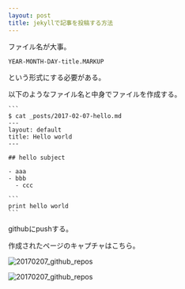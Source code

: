 ```yaml
---
layout: post
title: jekyllで記事を投稿する方法
---
```



ファイル名が大事。

```
YEAR-MONTH-DAY-title.MARKUP
```

という形式にする必要がある。

以下のようなファイル名と中身でファイルを作成する。

````
```
$ cat _posts/2017-02-07-hello.md
---
layout: default
title: Hello world
---

## hello subject

- aaa
- bbb
  - ccc

```
print hello world
```
````

githubにpushする。

作成されたページのキャプチャはこちら。

![20170207_github_repos]({{site.baseurl}}/images/20170207_site_index.png)

![20170207_github_repos]({{site.baseurl}}/images/20170207_site_page.png)

